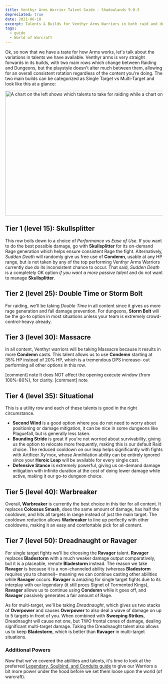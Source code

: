 ```yaml
---
title: Venthyr Arms Warrior Talent Guide - Shadowlands 9.0.5
depreciated: true
date: 2021-06-10
excerpt: Talents & Builds for Venthyr Arms Warriors in both raid and dungeon environments for 9.0.5
tags:
  - guide
  - World of Warcraft
---
```


Ok, so now that we have a taste for how Arms works, let's talk about the variations in talents we have available. Venthyr arms is very straight forwards in its builds, with two main rows which change between Raiding and Dungeons, but the playstyle doesn't alter much between them, allowing for an overall consistent rotation regardless of the content you're doing. The two main builds can be categorized as Single Target vs Multi-Target and look like this at a glance:

<img class="alignnone size-full wp-image-1013" src="https://hrothmar.com/wp-content/uploads/2021/06/Venthyr-Arms-Warrior-talents-9.0.5.jpg" alt="A chart on the left shows which talents to take for raiding while a chart on the right shows which talents to choose for dungeons." width="1200" height="399" />

<h2>Tier 1 (level 15): Skullsplitter</h2>
This row boils down to a choice of <em>Performance vs Ease of Use</em>. If you want to do the best possible damage, go with <strong>Skullsplitter</strong> for its on-demand Rage generation which helps ensure consistent Rage the fight. Alternatively, <em>Sudden Death</em> will randomly give us free use of <strong>Condemn</strong>, usable at any HP range, but is not taken by any of the top performing Venthyr Arms Warriors currently due do its inconsistent chance to occur. That said, <em>Sudden Death</em> is a completely OK option<em> if you want a more passive talent</em> and do not want to manage <strong>Skullsplitter</strong>.

<h2>Tier 2 (level 25): Double Time or Storm Bolt</h2>
For raiding, we'll be taking <em>Double Time</em> in all content since it gives us more rage generation and fall damage prevention. For dungeons, <strong>Storm Bolt</strong> will be the go-to option in most situations unless your team is extremely crowd-control-heavy already.

<h2>Tier 3 (level 30): Massacre</h2>
In all content, Venthyr warriors will be taking Massacre because it results in more <strong>Condemn</strong> casts. This talent allows us to use <strong>Condemn</strong> starting at 35% HP instead of 20% HP, which is a tremendous DPS increase- out performing all other options in this row.

[comment] note
It does NOT affect the opening execute window (from 100%-80%), for clarity.
[comment] note

<h2>Tier 4 (level 35): Situational</h2>
This is a utility row and each of these talents is good in the right circumstance.
<ul>
 	<li><strong>Second Wind</strong> is a good option where you do not need to worry about positioning or damage mitigation, it can be nice in some dungeons like Plaguefall, but is generally less taken.</li>
 	<li><strong>Bounding Stride</strong> is great if you're not worried about survivability, giving us the option to relocate more frequently, making this is our default Raid choice. The reduced cooldown on our leap helps significantly with fights with Artificer Xy'mox, whose Annihilation ability can be entirely ignored since your <strong>Heroic Leap</strong> will be available for every single cast.</li>
 	<li><strong>Defensive Stance</strong> is extremely powerful, giving us on-demand damage mitigation with infinite duration at the cost of doing lower damage while active, making it our go-to dungeon choice.</li>
</ul>

<h2>Tier 5 (level 40): Warbreaker</h2>
Overall, <strong>Warbreaker</strong> is currently the best choice in this tier for all content. It replaces<strong> Colossus Smash</strong>, does the same amount of damage, has half the cooldown, and hits all targets in range instead of just the main target. The cooldown reduction allows <strong>Warbreaker</strong> to line up perfectly with other cooldowns, making it an easy and comfortable pick for all content.

<h2>Tier 7 (level 50): Dreadnaught or Ravager</h2>
For single target fights we'll be choosing the <strong>Ravager</strong> talent. <strong>Ravager</strong> replaces <strong>Bladestorm</strong> with a much weaker damage output comparatively, but it is a placeable, remote <strong>Bladestorm</strong> instead. The reason we take <strong>Ravager</strong> is because it is a non-channeled ability (whereas <strong>Bladestorm</strong> requires you to channel)– meaning we can continue casting other abilities while <strong>Ravager</strong> occurs. <strong>Ravager</strong> is amazing for single target fights due to its interplay with our legendary (it still procs Signet of Tormented Kings),  <strong>Ravager</strong> allows us to continue using <strong>Condemn</strong> while it goes off, and <strong>Ravager</strong> passively generates a fair amount of Rage.

As for multi-target, we'll be taking <em>Dreadnaught</em>, which gives us two stacks of <strong>Overpower</strong> and causes <strong>Overpower</strong> to also deal a wave of damage on up to 5 targets in front of you. When combined with <strong>Sweeping Strikes</strong>, Dreadnaught will cause not one, but TWO frontal cones of damage, dealing significant multi-target damage. Taking the Dreadnaught talent also allows us to keep <strong>Bladestorm</strong>, which is better than <strong>Ravager</strong> in multi-target situations.

<h3>Additional Powers</h3>
Now that we've covered the abilities and talents, it's time to look at the preferred <a href="https://hrothmar.com/guides/venthyr-arms-warrior-legendary-soulbinds-conduits-guide">Legendary, Soulbind, and Conduits guide</a> to give our Warriors a bit more power under the hood before we set them loose upon the world (of warcraft).
